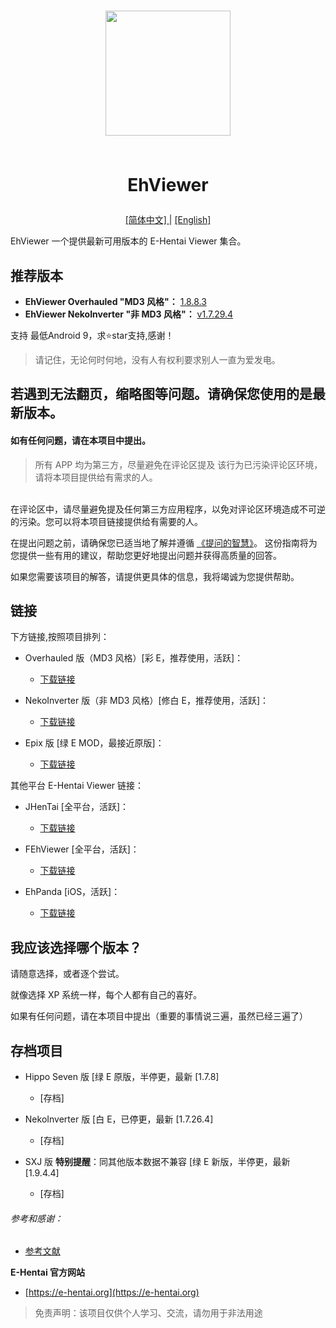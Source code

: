<h1 align="center">
<img src="https://meowing-dirt-plantain.glitch.me/3/632c0c786e8a94c76f3e4c2b203c3aef.png" width="200">
    
<br>EhViewer<br>
</h1>
<p align="center">  

<a href="https://github.com/liufuyou/EhViewer/blob/main/README-ZH.md">
[简体中文]
 </a>
  <span> | </span>
<a href="https://github.com/liufuyou/EhViewer">
[English]
</a>
</p>

EhViewer   一个提供最新可用版本的 E-Hentai Viewer 集合。

## 推荐版本

* **EhViewer Overhauled "MD3 风格"：** [1.8.8.3](https://github.com/Ehviewer-Overhauled/Ehviewer/releases)
* **EhViewer NekoInverter "非 MD3 风格"：** [v1.7.29.4](https://github.com/EhViewer-NekoInverter/EhViewer/releases)

支持 最低Android 9，求⭐️star支持,感谢！

> 请记住，无论何时何地，没有人有权利要求别人一直为爱发电。

## 若遇到无法翻页，缩略图等问题。请确保您使用的是最新版本。

#### 如有任何问题，请在本项目中提出。
>所有 APP 均为第三方，尽量避免在评论区提及
该行为已污染评论区环境，请将本项目提供给有需求的人。

<br>在评论区中，请尽量避免提及任何第三方应用程序，以免对评论区环境造成不可逆的污染。您可以将本项目链接提供给有需要的人。

在提出问题之前，请确保您已适当地了解并遵循 [《提问的智慧》](https://github.com/ryanhanwu/How-To-Ask-Questions-The-Smart-Way/blob/main/README-zh_CN.md)。
这份指南将为您提供一些有用的建议，帮助您更好地提出问题并获得高质量的回答。

如果您需要该项目的解答，请提供更具体的信息，我将竭诚为您提供帮助。<br>

## 链接

下方链接,按照项目排列：

* Overhauled 版（MD3 风格）[彩 E，推荐使用，活跃]：

  * [下载链接](https://github.com/Ehviewer-Overhauled/Ehviewer/releases)
* NekoInverter 版（非 MD3 风格）[修白 E，推荐使用，活跃]：

  * [下载链接](https://github.com/EhViewer-NekoInverter/EhViewer/releases)
* Epix 版 [绿 E MOD，最接近原版]：

  * [下载链接](https://github.com/exzhawk/EhViewer/releases)

其他平台 E-Hentai Viewer 链接：

* JHenTai [全平台，活跃]：

  * [下载链接](https://github.com/jiangtian616/JHenTai/releases)
* FEhViewer [全平台，活跃]：

  * [下载链接](https://github.com/honjow/FEhViewer/releases)
* EhPanda [iOS，活跃]：

  * [下载链接](https://github.com/EhPanda-Team/EhPanda/blob/main/READMEs/README.chs.md)

## 我应该选择哪个版本？

请随意选择，或者逐个尝试。

就像选择 XP 系统一样，每个人都有自己的喜好。

如果有任何问题，请在本项目中提出（重要的事情说三遍，虽然已经三遍了）

## 存档项目

* Hippo Seven 版 [绿 E 原版，半停更，最新 [1.7.8]

  * [存档]
* NekoInverter 版 [白 E，已停更，最新 [1.7.26.4]

  * [存档]
* SXJ 版 **特别提醒**：同其他版本数据不兼容 [绿 E 新版，半停更，最新 [1.9.4.4]

  * [存档]

###### 参考和感谢：

* [参考文献](https://github.com/liufuyou/EhViewer/tree/References)

**E-Hentai 官方网站**

* [https://e-hentai.org](https://e-hentai.org)

>免责声明：该项目仅供个人学习、交流，请勿用于非法用途
